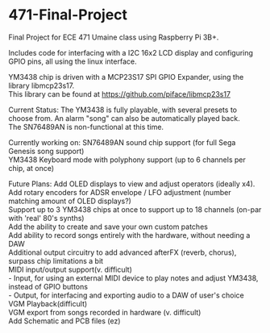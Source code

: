 # 471-Final-Project  
Final Project for ECE 471 Umaine class using Raspberry Pi 3B+.  

Includes code for interfacing with a I2C 16x2 LCD display and configuring GPIO pins, all using the linux interface.  

YM3438 chip is driven with a MCP23S17 SPI GPIO Expander, using the library libmcp23s17.  
This library can be found at https://github.com/piface/libmcp23s17  

Current Status:
The YM3438 is fully playable, with several presets to choose from. An alarm "song" can also be automatically played back.  
The SN76489AN is non-functional at this time.  

Currently working on: SN76489AN sound chip support (for full Sega Genesis song support)  
                      YM3438 Keyboard mode with polyphony support (up to 6 channels per chip, at once)  
                      
Future Plans:         Add OLED displays to view and adjust operators (ideally x4).  
                      Add rotary encoders for ADSR envelope / LFO adjustment (number matching amount of OLED displays?)  
                      Support up to 3 YM3438 chips at once to support up to 18 channels (on-par with 'real' 80's synths)  
                      Add the ability to create and save your own custom patches  
                      Add ability to record songs entirely with the hardware, without needing a DAW  
                      Additional output circuitry to add advanced afterFX (reverb, chorus), surpass chip limitations a bit  
                      MIDI input/output support(v. difficult)   
                          - Input, for using an external MIDI device to play notes and adjust YM3438, instead of GPIO buttons  
                          - Output, for interfacing and exporting audio to a DAW of user's choice  
                      VGM Playback(difficult)  
                      VGM export from songs recorded in hardware (v. difficult)  
                      Add Schematic and PCB files (ez)  
                      
 
